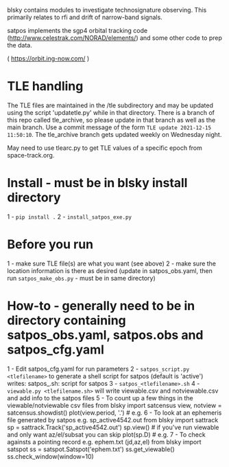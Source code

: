 blsky contains modules to investigate technosignature observing.  This primarily relates to rfi and drift of narrow-band signals.

satpos  implements the sgp4 orbital tracking code (http://www.celestrak.com/NORAD/elements/) and some other code to prep the data.

( https://orbit.ing-now.com/ )

TLE handling
============
The TLE files are maintained in the /tle subdirectory and may be updated using the script 'updatetle.py' while in that directory.  There is a branch of this repo called tle_archive, so please update in that branch as well as the main branch.  Use a commit message of the form `TLE update 2021-12-15 11:50:10`.  The tle_archive branch gets updated weekly on Wednesday night.

May need to use tlearc.py to get TLE values of a specific epoch from space-track.org.


Install - must be in blsky install directory
=======
1 - `pip install .`
2 - `install_satpos_exe.py`

Before you run
==============
1 - make sure TLE file(s) are what you want (see above)
2 - make sure the location information is there as desired
    (update in satpos_obs.yaml, then run `satpos_make_obs.py` - must be in same directory)

How-to - generally need to be in directory containing satpos_obs.yaml, satpos.obs and satpos_cfg.yaml
======
1 - Edit satpos_cfg.yaml for run parameters
2 - `satpos_script.py <tlefilename>` to generate a shell script for satpos (default is 'active')
    writes:  satpos_<tlefilename>.sh:  script for satpos
3 - `satpos_<tlefilename>.sh`
4 - `viewable.py <tlefilename.sh>` will write viewable.csv and notviewable.csv and add info to the satpos files
5 - To count up a few things in the viewable/notviewable csv files
      from blsky import satcensus
      view, notview = satcensus.showdist()
      plot(view.period, '.')  # e.g.
6 - To look at an ephemeris file generated by satpos e.g. sp_active4542.out
      from blsky import sattrack
      sp = sattrack.Track('sp_active4542.out')
      sp.view()  # if you've run viewable and only want az/el/subsat you can skip
      plot(sp.D)  # e.g.
7 - To check againsts a pointing record e.g. ephem.txt (jd,az,el)
      from blsky import satspot
      ss = satspot.Satspot('ephem.txt')
      ss.get_viewable()
      ss.check_window(window=10)
